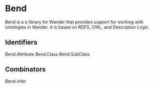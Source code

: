 # Bend

Bend is a a library for Wander that provides support for working with ontologies in Wander.
It is based on RDFS, OWL, and Description Logic.

## Identifiers

Bend.Attribute
Bend.Class
Bend.SubClass

## Combinators

Bend.infer 
